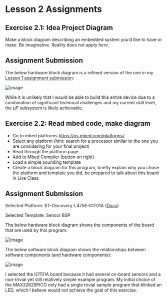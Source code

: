 # Lesson 2 Assignments

## Exercise 2.1: Idea Project Diagram

Make a block diagram describing an embedded system you’d like to have or make. Be imaginative. Reality does not apply here.

## Assignment Submission

The below hardware block diagram is a refined version of the one in my [Lesson 1 assignment submission](https://github.com/dslik/red-jellies/blob/main/lesson-1/assignment.md):

![image](https://user-images.githubusercontent.com/5757591/142782077-c57d350a-1981-4baf-9988-78fe540510ca.png)

While it is unlikely that I would be able to build this entire device due to a combination of significant technical challenges and my current skill level, the µP subsystem is likely achievable.

## Exercise 2.2: Read mbed code, make diagram

* Go to mbed platforms https://os.mbed.com/platforms/
* Select any platform (hint: search for a processor similar to the one you are considering
for your final project)
* Read through the platform page
* Add to Mbed Compiler (button on right)
* Load a simple sounding template
* Create a block diagram for this program, briefly explain why you chose the platform
and template you did, be prepared to talk about this board in Live Class

## Assignment Submission

Selected Platform: ST-Discovery-L475E-IOT01A ([Docs](https://www.st.com/resource/en/user_manual/dm00347848-discovery-kit-for-iot-node-multichannel-communication-with-stm32l4-stmicroelectronics.pdf))

Selected Template: Sensor BSP

The below hardware block diagram shows the components of the board that are used by this program:

![image](https://user-images.githubusercontent.com/5757591/142782364-466b4c3c-b913-4695-86a9-4135fd6c4964.png)

The below software block diagram shows the relationships between software components (and hardware components):

![image](https://user-images.githubusercontent.com/5757591/142804162-006271f5-602f-4dac-879f-4d688aef8dc0.png)

I selected the IOT01A board because it had several on-board sensors and a non-trivial yet still relatively simple example program. My initial choice of the MAX32625PICO only had a single trivial sample program that blinked an LED, which I believe would not achieve the goal of this exercise. 
